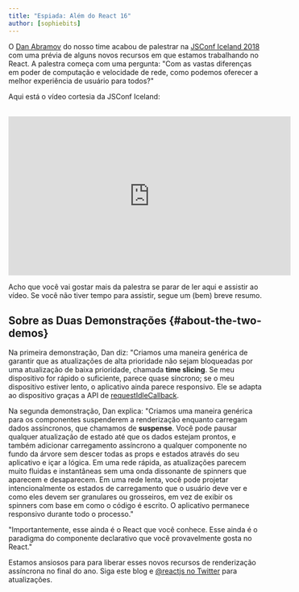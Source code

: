 ```yaml
---
title: "Espiada: Além do React 16"
author: [sophiebits]
---
```


O [Dan Abramov](https://twitter.com/dan_abramov) do nosso time acabou de palestrar na [JSConf Iceland 2018](https://2018.jsconf.is/) com uma prévia de alguns novos recursos em que estamos trabalhando no React. A palestra começa com uma pergunta: "Com as vastas diferenças em poder de computação e velocidade de rede, como podemos oferecer a melhor experiência de usuário para todos?"

Aqui está o vídeo cortesia da JSConf Iceland:

<br>

<iframe width="560" height="315" src="https://www.youtube-nocookie.com/embed/nLF0n9SACd4?rel=0" frameborder="0" allow="autoplay; encrypted-media" allowfullscreen></iframe>

Acho que você vai gostar mais da palestra se parar de ler aqui e assistir ao vídeo. Se você não tiver tempo para assistir, segue um (bem) breve resumo.

## Sobre as Duas Demonstrações {#about-the-two-demos}

Na primeira demonstração, Dan diz: "Criamos uma maneira genérica de garantir que as atualizações de alta prioridade não sejam bloqueadas por uma atualização de baixa prioridade, chamada **time slicing**. Se meu dispositivo for rápido o suficiente, parece quase síncrono; se o meu dispositivo estiver lento, o aplicativo ainda parece responsivo. Ele se adapta ao dispositivo graças a API de [requestIdleCallback](https://developers.google.com/web/updates/2015/08/using-requestidlecallback). 

Na segunda demonstração, Dan explica: "Criamos uma maneira genérica para os componentes suspenderem a renderização enquanto carregam dados assíncronos, que chamamos de **suspense**. Você pode pausar qualquer atualização de estado até que os dados estejam prontos, e também adicionar carregamento assíncrono a qualquer componente no fundo da árvore sem descer todas as props e estados através do seu aplicativo e içar a lógica. Em uma rede rápida, as atualizações parecem muito fluidas e instantâneas sem uma onda dissonante de spinners que aparecem e desaparecem. Em uma rede lenta, você pode projetar intencionalmente os estados de carregamento que o usuário deve ver e como eles devem ser granulares ou grosseiros, em vez de exibir os spinners com base em como o código é escrito. O aplicativo permanece responsivo durante todo o processo."

"Importantemente, esse ainda é o React que você conhece. Esse ainda é o paradigma do componente declarativo que você provavelmente gosta no React."

Estamos ansiosos para para liberar esses novos recursos de renderização assíncrona no final do ano. Siga este blog e [@reactjs no Twitter](https://twitter.com/reactjs) para atualizações.
